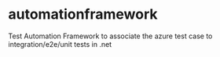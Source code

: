 # automationframework
Test Automation Framework to associate the azure test case to integration/e2e/unit tests in .net 
